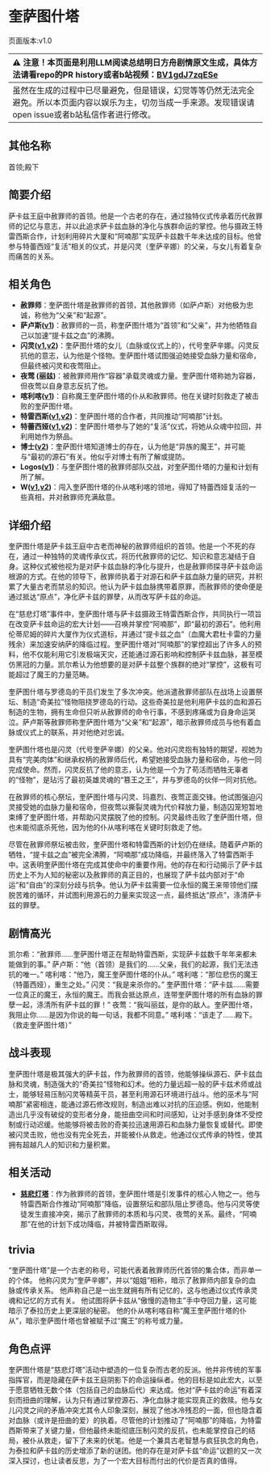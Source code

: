 # 奎萨图什塔
页面版本:v1.0
 

| :warning: 注意！本页面是利用LLM阅读总结明日方舟剧情原文生成，具体方法请看repo的PR history或者b站视频：[BV1gdJ7zqESe](https://www.bilibili.com/video/BV1gdJ7zqESe/)         |
|:----------------------------|
| 虽然在生成的过程中已尽量避免，但是错误，幻觉等等仍然无法完全避免。所以本页面内容以娱乐为主，切勿当成一手来源。发现错误请open issue或者b站私信作者进行修改。|



## 其他名称
首领;殿下
## 简要介绍
萨卡兹王庭中赦罪师的首领。他是一个古老的存在，通过独特仪式传承着历代赦罪师的记忆与意志，并以此追求萨卡兹血脉的净化与族群命运的掌控。他与摄政王特雷西斯合作，计划利用碎片大厦和“阿喃那”实现萨卡兹数千年未达成的目标。他曾参与特蕾西娅“复活”相关的仪式，并是闪灵（奎萨辛娜）的父亲，与女儿有着复杂而痛苦的关系。
## 相关角色
-   **赦罪师**：奎萨图什塔是赦罪师的首领，其他赦罪师（如萨卢斯）对他极为忠诚，称他为“父亲”和“起源”。
-   **萨卢斯([v1](extended_char_sa_lu_si.md))**：赦罪师的一员，称奎萨图什塔为“首领”和“父亲”，并为他牺牲自己以加速“提卡兹之血”的沸腾。
-   **闪灵([v1](char_147_shining.md),[v2](../char_v3/char_147_shining.md))**：奎萨图什塔的女儿（血脉或仪式上的），代号奎萨辛娜。闪灵反抗他的意志，认为他是个怪物。奎萨图什塔试图强迫她接受血脉力量和宿命，但最终被闪灵和夜莺阻止。
-   **夜莺 (丽兹)**：被赦罪师用作“容器”承载灵魂或力量。奎萨图什塔称她为容器，但夜莺以自身意志反抗了他。
-   **喀利喀([v1](extended_char_ka_li_ka.md))**：自称魔王奎萨图什塔的仆从和赦罪师。他在关键时刻救走了被击败的奎萨图什塔。
-   **特雷西斯([v1](extended_char_te_lei_xi_si.md),[v2](../char_v3/extended_char_te_lei_xi_si.md))**：奎萨图什塔的合作者，共同推动“阿喃那”计划。
-   **特蕾西娅([v1](extended_char_te_lei_xi_ya.md),[v2](../char_v3/extended_char_te_lei_xi_ya.md))**：奎萨图什塔参与了她的“复活”仪式，将她从众魂中拉回，并利用她作为祭品。
-   **博士([v2](../char_v3/extended_char_bo_shi.md))**：奎萨图什塔知道博士的存在，认为他是“异族的魔王”，并可能与“最初的源石”有关。他似乎对博士有所了解或提防。
-   **Logos([v1](extended_char_Logos.md))**：与奎萨图什塔的赦罪师部队交战，对奎萨图什塔的力量和计划有所了解。
-   **W([v1](char_113_cqbw.md),[v2](../char_v3/char_113_cqbw.md))**：闯入奎萨图什塔的仆从喀利喀的领地，得知了特蕾西娅复活的一些真相，并对赦罪师充满敌意。
## 详细介绍
奎萨图什塔是萨卡兹王庭中古老而神秘的赦罪师组织的首领。他是一个不死的存在，通过一种独特的灵魂传承仪式，将历代赦罪师的记忆、知识和意志凝结于自身。这种仪式被他视为是对萨卡兹血脉的净化与提升，也是赦罪师探寻萨卡兹命运根源的方式。在他的领导下，赦罪师执着于对源石和萨卡兹血脉力量的研究，并积累了大量古老而禁忌的知识。他认为萨卡兹血脉携带着原罪，而赦罪师的使命便是通过抵达“原点”，净化萨卡兹的罪孽，从而改写萨卡兹的命运。

在“慈悲灯塔”事件中，奎萨图什塔与萨卡兹摄政王特雷西斯合作，共同执行一项旨在改变萨卡兹命运的宏大计划——召唤并掌控“阿喃那”，即“最初的源石”。他利用伦蒂尼姆的碎片大厦作为仪式道标，并通过“提卡兹之血”（血魔大君杜卡雷的力量残余）来加速安纳萨的降临过程。奎萨图什塔对“阿喃那”的掌控超出了许多人的预料，他不仅能利用它引发极端天灾，还能通过源石影响和控制萨卡兹血脉，甚至模仿黑冠的力量。凯尔希认为他想要的是对萨卡兹整个族群的绝对“掌控”，这极有可能超过了魔王的力量范畴。

奎萨图什塔与罗德岛的干员们发生了多次冲突。他派遣赦罪师部队在战场上设置祭坛、制造“奇美拉”怪物阻挠罗德岛的行动。这些奇美拉是他利用萨卡兹的血和源石制造的生物，拥有生命但只听从赦罪师的命令行事，不感到疼痛或为自身命运哭泣。萨卢斯等赦罪师称奎萨图什塔为“父亲”和“起源”，暗示赦罪师成员与他有着血脉或仪式上的联系，并对他绝对忠诚。

奎萨图什塔也是闪灵（代号奎萨辛娜）的父亲。他对闪灵抱有独特的期望，视她为具有“完美肉体”和继承权柄的赦罪师后代，希望她接受血脉力量和宿命，与他一同完成使命。然而，闪灵反抗了他的意志，认为他是一个为了苟活而牺牲无辜者的“怪物”，是玷污了最初英雄灵魂的“篡王之王”，并与罗德岛的伙伴一同对抗他。

在赦罪师的核心祭坛，奎萨图什塔与闪灵、玛嘉烈、夜莺正面交锋。他试图强迫闪灵接受她的血脉力量和宿命，但夜莺以撕裂灵魂为代价释放力量，制造囚笼短暂地束缚了奎萨图什塔，并帮助闪灵摆脱了他的控制。闪灵最终击败了奎萨图什塔，但也未能彻底杀死他，因为他的仆从喀利喀在关键时刻救走了他。

尽管在赦罪师祭坛被击败，奎萨图什塔和特雷西斯的计划仍在继续。随着萨卢斯的牺牲，“提卡兹之血”被完全沸腾，“阿喃那”成功降临，并最终落入了特雷西斯手中。这表明奎萨图什塔在完成其使命中的重要作用。他的存在和行动揭示了萨卡兹历史上不为人知的秘密以及赦罪师的真正目的，也展现了萨卡兹内部对于“命运”和“自由”的深刻分歧与抗争。他认为萨卡兹需要一位永恒的魔王来带领他们摆脱苦难的循环，并试图利用源石的力量来实现这一点，最终抵达“原点”，涤清萨卡兹的罪孽。
## 剧情高光
凯尔希：“赦罪师......奎萨图什塔正在帮助特雷西斯，实现萨卡兹数千年年来都未能做到的事。”
萨卢斯：“他（首领）是我们的......父亲，我们的起源，我们无法违抗的唯一。”
喀利喀：“他乃，魔王奎萨图什塔的仆从。”
喀利喀：“那位悲伤的魔王（特蕾西娅），重生之处。”
闪灵：“我是来杀你的。”
奎萨图什塔：“萨卡兹......需要一位真正的魔王，永恒的魔王。而我会抵达原点，连带奎萨图什塔的所有血脉的罪孽一起，涤清所有萨卡兹的罪！”
夜莺：“我叫丽兹，是你的敌人。奎萨图什塔，我阻止你......是因为你说的每一句话，我都不同意。”
喀利喀：“该走了......殿下。（救走奎萨图什塔）”
## 战斗表现
奎萨图什塔是极其强大的萨卡兹，作为赦罪师的首领，他能够操纵源石、萨卡兹血脉和灵魂，制造强大的“奇美拉”怪物和幻术。他的力量远超一般的萨卡兹术师或战士，能够轻易压制闪灵等精英干员，甚至利用源石环境进行战斗。他的巫术与“阿喃那”紧密相连，能通过源石修改规则，制造出难以对抗的压迫感。例如，他能制造出几乎没有破绽的变形者分身，能扭曲空间和时间感知，让对手感到身体不受控制或行动迟缓。他能够将被击败的奇美拉迅速用源石和血脉力量恢复或替代。即使被闪灵击败，他也没有完全死去，并能被仆从救走。他通过仪式传承的特性，使其拥有超越凡人的知识和力量积累。
## 相关活动
-   **[慈悲灯塔](../stories/main_14.md)**：作为赦罪师的首领，奎萨图什塔是引发事件的核心人物之一。他与特雷西斯合作推动“阿喃那”降临，设置祭坛和部队阻止罗德岛。他与闪灵等使徒发生直接冲突，揭示了赦罪师的本质和与闪灵、夜莺的关系。最终，“阿喃那”在他的计划下成功降临，并被特雷西斯取得。
## trivia
“奎萨图什塔”是一个古老的称号，可能代表着赦罪师历代首领的集合体，而非单一的个体。
他称闪灵为“奎萨辛娜”，并以“姐姐”相称，暗示了赦罪师内部复杂的血脉或传承关系。
他声称自己是一出生就拥有所有记忆的，这与他通过仪式传承灵魂和记忆的方式有关。
他试图将萨卡兹从“傲慢的造物主”手中夺回力量，这可能暗示了泰拉历史上更深层的秘密。
他的仆从喀利喀自称“魔王奎萨图什塔的仆从”，暗示奎萨图什塔也曾被赋予过“魔王”的称号或力量。
## 角色点评
奎萨图什塔是“慈悲灯塔”活动中塑造的一位复杂而古老的反派。他并非传统的军事指挥官，而是隐藏在萨卡兹王庭阴影下的命运操纵者。他的目标是如此宏大，以至于愿意牺牲无数个体（包括自己的血脉后代）来达成。他对“萨卡兹的命运”有着深刻而扭曲的理解，认为只有通过掌控源石、净化血脉才能实现真正的救赎。他与女儿闪灵之间的矛盾冲突尤其令人印象深刻，展现了他冰冷残忍的一面，但也隐含着对血脉（或许是扭曲的爱）的执着。尽管他的计划推动了“阿喃那”的降临，为特雷西斯带来了关键力量，但他最终未能彻底压制闪灵的反抗，也未能掌控自己的结局，被仆从救走，留下了未来的伏笔。他是一个兼具古老智慧与疯狂执念的角色，为泰拉和萨卡兹的历史增添了新的谜团。他的存在是对萨卡兹“命运”议题的又一次深入探讨，也让读者反思，为了一个宏大目标而付出的代价是否真的值得。